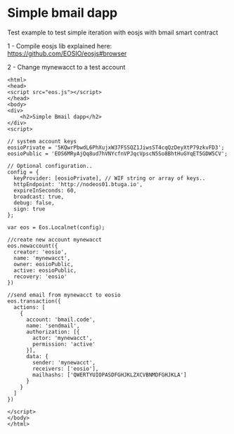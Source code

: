 # Simple bmail dapp

Test example to test simple iteration with eosjs with bmail smart contract

1 - Compile eosjs lib explained here: https://github.com/EOSIO/eosjs#browser

2 - Change mynewacct to a test account

```
<html>
<head>
<script src="eos.js"></script>
</head>
<body>
<div>
    <h2>Simple Bmail dapp</h2>
</div>
<script>

// system account keys
eosioPrivate = '5KQwrPbwdL6PhXujxW37FSSQZ1JiwsST4cqQzDeyXtP79zkvFD3';
eosioPublic = 'EOS6MRyAjQq8ud7hVNYcfnVPJqcVpscN5So8BhtHuGYqET5GDW5CV';

// Optional configuration..
config = {
  keyProvider: [eosioPrivate], // WIF string or array of keys..
  httpEndpoint: 'http://nodeos01.btuga.io',
  expireInSeconds: 60,
  broadcast: true,
  debug: false,
  sign: true
};

var eos = Eos.Localnet(config);

//create new account mynewacct
eos.newaccount({
  creator: 'eosio',
  name: 'mynewacct',
  owner: eosioPublic,
  active: eosioPublic,
  recovery: 'eosio'
})

//send email from mynewacct to eosio
eos.transaction({
  actions: [
    {
      account: 'bmail.code',
      name: 'sendmail',
      authorization: [{
        actor: 'mynewacct',
        permission: 'active'
      }],
      data: {
        sender: 'mynewacct',
        receivers: ['eosio'],
        mailhashs: ['QWERTYUIOPASDFGHJKLZXCVBNMDFGHJKLA']
      }
    }
  ]
})

</script>
</body>
</html>
```
